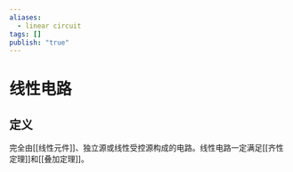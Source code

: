 ```yaml
---
aliases:
  - linear circuit
tags: []
publish: "true"
---
```


# 线性电路
## 定义
完全由[[线性元件]]、独立源或线性受控源构成的电路。线性电路一定满足[[齐性定理]]和[[叠加定理]]。

